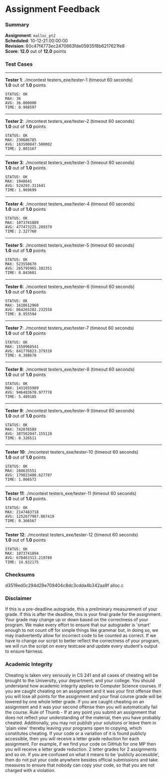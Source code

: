 # Assignment Feedback

### Summary

**Assignment**: `malloc_pt2`  
**Scheduled**: 10-12-21 00:00:00  
**Revision**: 80c47f4773ec2470863fde05935f8b6217621fe8  
**Score**: **12.0** out of **12.0** points

### Test Cases
---

**Tester 1**: ./mcontest testers_exe/tester-1 (timeout 60 seconds)  
**1.0** out of **1.0** points
```
STATUS: OK
MAX: 36
AVG: 36.000000
TIME: 0.988597
```
---

**Tester 2**: ./mcontest testers_exe/tester-2 (timeout 60 seconds)  
**1.0** out of **1.0** points
```
STATUS: OK
MAX: 230686785
AVG: 183500847.500002
TIME: 2.803167
```
---

**Tester 3**: ./mcontest testers_exe/tester-3 (timeout 60 seconds)  
**1.0** out of **1.0** points
```
STATUS: OK
MAX: 1048641
AVG: 524293.311641
TIME: 1.969699
```
---

**Tester 4**: ./mcontest testers_exe/tester-4 (timeout 60 seconds)  
**1.0** out of **1.0** points
```
STATUS: OK
MAX: 1073741889
AVG: 477473225.289379
TIME: 2.327760
```
---

**Tester 5**: ./mcontest testers_exe/tester-5 (timeout 60 seconds)  
**1.0** out of **1.0** points
```
STATUS: OK
MAX: 523558670
AVG: 265795965.102351
TIME: 0.843601
```
---

**Tester 6**: ./mcontest testers_exe/tester-6 (timeout 60 seconds)  
**1.0** out of **1.0** points
```
STATUS: OK
MAX: 1610612960
AVG: 864265202.232558
TIME: 8.955594
```
---

**Tester 7**: ./mcontest testers_exe/tester-7 (timeout 60 seconds)  
**1.0** out of **1.0** points
```
STATUS: OK
MAX: 1550960541
AVG: 641776823.379310
TIME: 4.388678
```
---

**Tester 8**: ./mcontest testers_exe/tester-8 (timeout 60 seconds)  
**1.0** out of **1.0** points
```
STATUS: OK
MAX: 1431655989
AVG: 946483678.977778
TIME: 5.489185
```
---

**Tester 9**: ./mcontest testers_exe/tester-9 (timeout 60 seconds)  
**1.0** out of **1.0** points
```
STATUS: OK
MAX: 742076589
AVG: 387502047.155128
TIME: 0.326511
```
---

**Tester 10**: ./mcontest testers_exe/tester-10 (timeout 60 seconds)  
**1.0** out of **1.0** points
```
STATUS: OK
MAX: 268635551
AVG: 179023408.627707
TIME: 1.866572
```
---

**Tester 11**: ./mcontest testers_exe/tester-11 (timeout 60 seconds)  
**1.0** out of **1.0** points
```
STATUS: OK
MAX: 2147483718
AVG: 1252677987.867419
TIME: 0.366567
```
---

**Tester 12**: ./mcontest testers_exe/tester-12 (timeout 60 seconds)  
**1.0** out of **1.0** points
```
STATUS: OK
MAX: 1073741894
AVG: 678463313.219780
TIME: 14.832175
```
### Checksums

d3519ed0c294d28e709404c8dc3cdda4b342aa9f alloc.c


### Disclaimer
If this is a pre-deadline autograde, this a preliminary measurement of your grade.
If this is after the deadline, this is your final grade for the assignment.
Your grade may change up or down based on the correctness of your program.
We make every effort to ensure that our autograder is 'smart' enough to not count off
for simple things like grammar but, in doing so, we may inadvertently allow for
incorrect code to be counted as correct.
If we have to change our script to better reflect the correctness of your program,
we will run the script on every testcase and update every student's output to ensure fairness.



### Academic Integrity
Cheating is taken very seriously in CS 241 and all cases of cheating will be brought to the University, your department, and your college.
You should understand how academic integrity applies to Computer Science courses.
If you are caught cheating on an assignment and it was your first offense then you will lose all points for the assignment and your final course
grade will be lowered by one whole letter grade. If you are caught cheating on an assignment and it was your second offense then you will automatically fail the course.
Rule of Thumb - If at any point you submit an assignment that does not reflect your understanding of the material, then you have probably cheated.
Additionally, you may not publish your solutions or leave them in 'plain view' thereby leaving your programs open to copying, which constitutes cheating.
If your code or a variation of it is found publicly accessible, then you will receive a letter grade reduction for each assignment.
For example, if we find your code on GitHub for one MP then you will receive a letter grade reduction. 2 letter grades for 2 assignments and so on.
If you are confused on what it means to be 'publicly accessible', then do not put your code anywhere besides official submissions and take measures
to ensure that nobody can copy your code, so that you are not charged with a violation.


